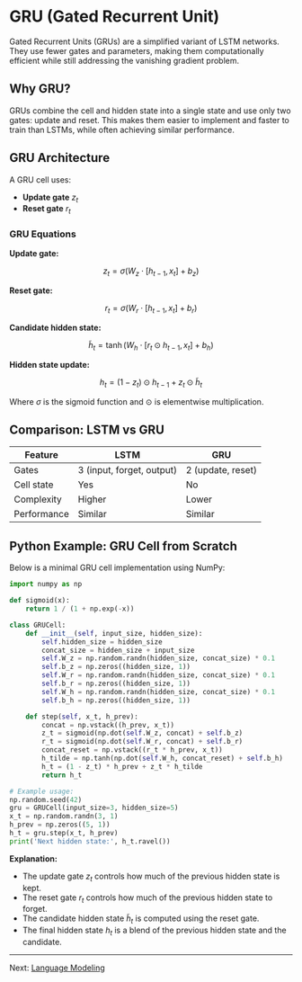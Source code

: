 # GRU (Gated Recurrent Unit)

Gated Recurrent Units (GRUs) are a simplified variant of LSTM networks. They use fewer gates and parameters, making them computationally efficient while still addressing the vanishing gradient problem.

## Why GRU?

GRUs combine the cell and hidden state into a single state and use only two gates: update and reset. This makes them easier to implement and faster to train than LSTMs, while often achieving similar performance.

## GRU Architecture

A GRU cell uses:
- **Update gate** $`z_t`$
- **Reset gate** $`r_t`$

### GRU Equations

**Update gate:**
```math
z_t = \sigma(W_z \cdot [h_{t-1}, x_t] + b_z)
```

**Reset gate:**
```math
r_t = \sigma(W_r \cdot [h_{t-1}, x_t] + b_r)
```

**Candidate hidden state:**
```math
\tilde{h}_t = \tanh(W_h \cdot [r_t \odot h_{t-1}, x_t] + b_h)
```

**Hidden state update:**
```math
h_t = (1 - z_t) \odot h_{t-1} + z_t \odot \tilde{h}_t
```

Where $`\sigma`$ is the sigmoid function and $`\odot`$ is elementwise multiplication.

## Comparison: LSTM vs GRU

| Feature      | LSTM         | GRU         |
|-------------|--------------|-------------|
| Gates       | 3 (input, forget, output) | 2 (update, reset) |
| Cell state  | Yes          | No          |
| Complexity  | Higher       | Lower       |
| Performance | Similar      | Similar     |

## Python Example: GRU Cell from Scratch

Below is a minimal GRU cell implementation using NumPy:

```python
import numpy as np

def sigmoid(x):
    return 1 / (1 + np.exp(-x))

class GRUCell:
    def __init__(self, input_size, hidden_size):
        self.hidden_size = hidden_size
        concat_size = hidden_size + input_size
        self.W_z = np.random.randn(hidden_size, concat_size) * 0.1
        self.b_z = np.zeros((hidden_size, 1))
        self.W_r = np.random.randn(hidden_size, concat_size) * 0.1
        self.b_r = np.zeros((hidden_size, 1))
        self.W_h = np.random.randn(hidden_size, concat_size) * 0.1
        self.b_h = np.zeros((hidden_size, 1))

    def step(self, x_t, h_prev):
        concat = np.vstack((h_prev, x_t))
        z_t = sigmoid(np.dot(self.W_z, concat) + self.b_z)
        r_t = sigmoid(np.dot(self.W_r, concat) + self.b_r)
        concat_reset = np.vstack((r_t * h_prev, x_t))
        h_tilde = np.tanh(np.dot(self.W_h, concat_reset) + self.b_h)
        h_t = (1 - z_t) * h_prev + z_t * h_tilde
        return h_t

# Example usage:
np.random.seed(42)
gru = GRUCell(input_size=3, hidden_size=5)
x_t = np.random.randn(3, 1)
h_prev = np.zeros((5, 1))
h_t = gru.step(x_t, h_prev)
print('Next hidden state:', h_t.ravel())
```

**Explanation:**
- The update gate $`z_t`$ controls how much of the previous hidden state is kept.
- The reset gate $`r_t`$ controls how much of the previous hidden state to forget.
- The candidate hidden state $`\tilde{h}_t`$ is computed using the reset gate.
- The final hidden state $`h_t`$ is a blend of the previous hidden state and the candidate.

---

Next: [Language Modeling](04_Language_Modeling.md) 